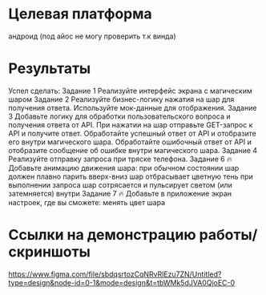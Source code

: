 # Целевая платформа
андроид (под айос не могу проверить т.к винда)

# Результаты

Успел сделать:
        Задание 1
    Реализуйте интерфейс экрана с магическим шаром
        Задание 2
    Реализуйте бизнес-логику нажатия на шар для получения ответа. Используйте мок-данные для отображения.
        Задание 3
    Добавьте логику для обработки пользовательского вопроса и получения ответа от API.
    При нажатии на шар отправьте GET-запрос к API и получите ответ. Обработайте успешный ответ от API и отобразите его внутри магического шара. Обработайте ошибочный ответ от API и отобразите сообщение об ошибке внутри магического шара.
        Задание 4
    Реализуйте отправку запроса при тряске телефона.
        Задание 6 🔥
    Добавьте анимацию движения шара:
    при обычном состоянии шар должен плавно парить вверх-вниз
    шар отбрасывает цветную тень
    при выполнении запроса шар сотрясается и пульсирует светом (или затемняется) внутри
        Задание 7 🔥
    Добавьте в приложение экран настроек, где вы сможете:
    менять цвет шара
# Ссылки на демонстрацию работы/скриншоты

https://www.figma.com/file/sbdqsrtozCqNRvRlEzu7ZN/Untitled?type=design&node-id=0-1&mode=design&t=tbWMk5dJVA0QjoEC-0
